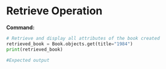 # Retrieve Operation

**Command:**
```python
# Retrieve and display all attributes of the book created
retrieved_book = Book.objects.get(title="1984")
print(retrieved_book)

#Expected output